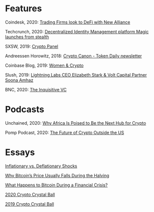 Features
========
Coindesk, 2020: [Trading Firms look to DeFi with New Alliance](https://www.coindesk.com/chicagos-trading-firms-look-to-defi-with-new-alliance)

Techcrunch, 2020: [Decentralized Identity Management platform Magic launches from stealth](https://techcrunch.com/2020/06/03/decentralized-identity-management-platform-magic-launches-from-stealth-with-4m/)

SXSW, 2019: [Crypto Panel](https://schedule.sxsw.com/2019/speakers/2004385)

Andreessen Horowitz, 2018: [Crypto Canon - Token Daily newsletter](https://a16z.com/2018/02/10/crypto-readings-resources/)

Coinbase Blog, 2019: [Women & Crypto](https://blog.coinbase.com/coinbase-reports-women-crypto-ab030d19ce11)

Slush, 2019: [Lightning Labs CEO Elizabeth Stark & Volt Capital Partner Soona Amhaz](https://www.youtube.com/watch?v=h8SdNpRnB-o)

BNC, 2020: [The Inquisitive VC](https://bravenewcoin.com/insights/the-inquisitive-vc-soona-amhaz-general-partner-at-volt-capital)

Podcasts
========
Unchained, 2020: [Why Africa Is Poised to Be the Next Hub for Crypto](https://unchainedpodcast.com/why-africa-is-poised-to-be-the-next-hub-for-crypto-development/)

Pomp Podcast, 2020: [The Future of Crypto Outside the US](https://anthonypompliano.com/pomp-podcast/317-soona-amhaz-on-the-future-of-crypto-outside-the-us/)

Essays
======
[Inflationary vs. Deflationary Shocks](https://medium.com/tokendaily/inflationary-vs-deflationary-shocks-5f64bd4e94bb)

[Why Bitcoin’s Price Usually Falls During the Halving](https://medium.com/tokendaily/why-bitcoins-price-usually-falls-during-the-halving-8ff31a79abd)

[What Happens to Bitcoin During a Financial Crisis?](https://www.tokendaily.co/blog/what-happens-to-bitcoin-in-financial-crisis)

[2020 Crypto Crystal Ball](https://www.tokendaily.co/blog/2020-crypto-crystal-ball) 

[2019 Crypto Crystal Ball](https://www.tokendaily.co/blog/the-2019-crypto-crystal-ball)
